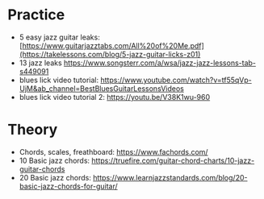 # Practice
- 5 easy jazz guitar leaks: [https://www.guitarjazztabs.com/All%20of%20Me.pdf](https://takelessons.com/blog/5-jazz-guitar-licks-z01)
- 13 jazz leaks https://www.songsterr.com/a/wsa/jazz-jazz-lessons-tab-s449091
- blues lick video tutorial: https://www.youtube.com/watch?v=tf55qVp-UjM&ab_channel=BestBluesGuitarLessonsVideos
- blues lick video tutorial 2: https://youtu.be/V38K1wu-960

# Theory
- Chords, scales, freathboard: https://www.fachords.com/
- 10 Basic jazz chords: https://truefire.com/guitar-chord-charts/10-jazz-guitar-chords
- 20 Basic jazz chords: https://www.learnjazzstandards.com/blog/20-basic-jazz-chords-for-guitar/
